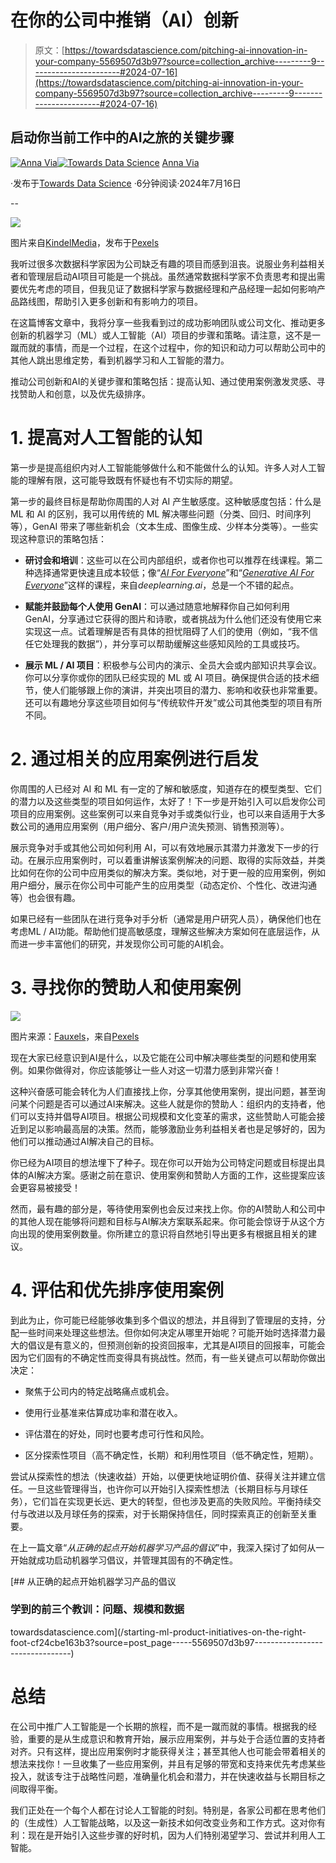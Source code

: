 # 在你的公司中推销（AI）创新

> 原文：[https://towardsdatascience.com/pitching-ai-innovation-in-your-company-5569507d3b97?source=collection_archive---------9-----------------------#2024-07-16](https://towardsdatascience.com/pitching-ai-innovation-in-your-company-5569507d3b97?source=collection_archive---------9-----------------------#2024-07-16)

## **启动你当前工作中的AI之旅的关键步骤**

[](https://annaviaba.medium.com/?source=post_page---byline--5569507d3b97--------------------------------)[![Anna Via](../Images/7e8fe5c1a485a789edad3a6d118bcf45.png)](https://annaviaba.medium.com/?source=post_page---byline--5569507d3b97--------------------------------)[](https://towardsdatascience.com/?source=post_page---byline--5569507d3b97--------------------------------)[![Towards Data Science](../Images/a6ff2676ffcc0c7aad8aaf1d79379785.png)](https://towardsdatascience.com/?source=post_page---byline--5569507d3b97--------------------------------) [Anna Via](https://annaviaba.medium.com/?source=post_page---byline--5569507d3b97--------------------------------)

·发布于[Towards Data Science](https://towardsdatascience.com/?source=post_page---byline--5569507d3b97--------------------------------) ·6分钟阅读·2024年7月16日

--

![](../Images/ad6cb594983d7fab13b2bc5805a27366.png)

图片来自[KindelMedia](https://www.pexels.com/es-es/@kindelmedia/)，发布于[Pexels](https://www.pexels.com/)

我听过很多次数据科学家因为公司缺乏有趣的项目而感到沮丧。说服业务利益相关者和管理层启动AI项目可能是一个挑战。虽然通常数据科学家不负责思考和提出需要优先考虑的项目，但我见证了数据科学家与数据经理和产品经理一起如何影响产品路线图，帮助引入更多创新和有影响力的项目。

在这篇博客文章中，我将分享一些我看到过的成功影响团队或公司文化、推动更多创新的机器学习（ML）或人工智能（AI）项目的步骤和策略。请注意，这不是一蹴而就的事情，而是一个过程，在这个过程中，你的知识和动力可以帮助公司中的其他人跳出思维定势，看到机器学习和人工智能的潜力。

推动公司创新和AI的关键步骤和策略包括：提高认知、通过使用案例激发灵感、寻找赞助人和创意，以及优先级排序。

# 1\. 提高对人工智能的认知

第一步是提高组织内对人工智能能够做什么和不能做什么的认知。许多人对人工智能的理解有限，这可能导致既有怀疑也有不切实际的期望。

第一步的最终目标是帮助你周围的人对 AI 产生敏感度。这种敏感度包括：什么是 ML 和 AI 的区别，我可以用传统的 ML 解决哪些问题（分类、回归、时间序列等），GenAI 带来了哪些新机会（文本生成、图像生成、少样本分类等）。一些实现这种意识的策略包括：

+   **研讨会和培训**：这些可以在公司内部组织，或者你也可以推荐在线课程。第二种选择通常更快速且成本较低；像“[*AI For Everyone*](https://www.deeplearning.ai/courses/ai-for-everyone/)”和“[*Generative AI For Everyone*](https://www.deeplearning.ai/courses/generative-ai-for-everyone/)”这样的课程，来自*deeplearning.ai*，总是一个不错的起点。

+   **赋能并鼓励每个人使用 GenAI**：可以通过随意地解释你自己如何利用 GenAI，分享通过它获得的图片和诗歌，或者挑战为什么他们还没有使用它来实现这一点。试着理解是否有具体的担忧阻碍了人们的使用（例如，“我不信任它处理我的数据”），并分享可以帮助缓解这些感知风险的工具或技巧。

+   **展示 ML / AI 项目**：积极参与公司内的演示、全员大会或内部知识共享会议。你可以分享你或你的团队已经实现的 ML 或 AI 项目。确保提供合适的技术细节，使人们能够跟上你的演讲，并突出项目的潜力、影响和收获也非常重要。还可以有趣地分享这些项目如何与“传统软件开发”或公司其他类型的项目有所不同。

# 2\. 通过相关的应用案例进行启发

你周围的人已经对 AI 和 ML 有一定的了解和敏感度，知道存在的模型类型、它们的潜力以及这些类型的项目如何运作，太好了！下一步是开始引入可以启发你公司项目的应用案例。这些案例可以来自竞争对手或类似行业，也可以来自适用于大多数公司的通用应用案例（用户细分、客户/用户流失预测、销售预测等）。

展示竞争对手或其他公司如何利用 AI，可以有效地展示其潜力并激发下一步的行动。在展示应用案例时，可以着重讲解该案例解决的问题、取得的实际效益，并类比如何在你的公司中应用类似的解决方案。类似地，对于更一般的应用案例，例如用户细分，展示在你公司中可能产生的应用类型（动态定价、个性化、改进沟通等）也会很有趣。

如果已经有一些团队在进行竞争对手分析（通常是用户研究人员），确保他们也在考虑ML / AI功能。帮助他们提高敏感度，理解这些解决方案如何在底层运作，从而进一步丰富他们的研究，并发现你公司可能的AI机会。

# 3\. 寻找你的赞助人和使用案例

![](../Images/32580f736e3453dd18f57fd35cc35f76.png)

图片来源：[Fauxels](https://www.pexels.com/es-es/@fauxels/)，来自[Pexels](https://www.pexels.com/)

现在大家已经意识到AI是什么，以及它能在公司中解决哪些类型的问题和使用案例。如果你做得对，你应该能够让一些人对这一切潜力感到非常兴奋！

这种兴奋感可能会转化为人们直接找上你，分享其他使用案例，提出问题，甚至询问某个问题是否可以通过AI来解决。这些人就是你的赞助人：组织内的支持者，他们可以支持并倡导AI项目。根据公司规模和文化变革的需求，这些赞助人可能会接近到足以影响最高层的决策。然而，能够激励业务利益相关者也是足够好的，因为他们可以推动通过AI解决自己的目标。

你已经为AI项目的想法埋下了种子。现在你可以开始为公司特定问题或目标提出具体的AI解决方案。感谢之前在意识、使用案例和赞助人方面的工作，这些提案应该会更容易被接受！

然而，最有趣的部分是，等待使用案例也会反过来找上你。你的AI赞助人和公司中的其他人现在能够将问题和目标与AI解决方案联系起来。你可能会惊讶于从这个方向出现的使用案例数量。你所建立的意识将自然地引导出更多有根据且相关的建议。

# 4\. 评估和优先排序使用案例

到此为止，你可能已经能够收集到多个倡议的想法，并且得到了管理层的支持，分配一些时间来处理这些想法。但你如何决定从哪里开始呢？可能开始时选择潜力最大的倡议是有意义的，但预测创新的投资回报率，尤其是AI项目的回报率，可能会因为它们固有的不确定性而变得具有挑战性。然而，有一些关键点可以帮助你做出决定：

+   聚焦于公司内的特定战略痛点或机会。

+   使用行业基准来估算成功率和潜在收入。

+   评估潜在的好处，同时也要考虑可行性和风险。

+   区分探索性项目（高不确定性，长期）和利用性项目（低不确定性，短期）。

尝试从探索性的想法（快速收益）开始，以便更快地证明价值、获得关注并建立信任。一旦这些管理得当，也许你可以开始引入探索性想法（长期目标与月球任务），它们旨在实现更长远、更大的转型，但也涉及更高的失败风险。平衡持续交付与改进以及月球任务的探索，对于长期保持信任，同时探索真正的创新至关重要。

在上一篇文章“*从正确的起点开始机器学习产品的倡议*”中，我深入探讨了如何从一开始就成功启动机器学习倡议，并管理其固有的不确定性。  

[](/starting-ml-product-initiatives-on-the-right-foot-cf24cbe163b3?source=post_page-----5569507d3b97--------------------------------) [## 从正确的起点开始机器学习产品的倡议  

### 学到的前三个教训：问题、规模和数据  

towardsdatascience.com](/starting-ml-product-initiatives-on-the-right-foot-cf24cbe163b3?source=post_page-----5569507d3b97--------------------------------)  

# 总结  

在公司中推广人工智能是一个长期的旅程，而不是一蹴而就的事情。根据我的经验，重要的是从生成意识和教育开始，展示应用案例，并与处于合适位置的支持者对齐。只有这样，提出应用案例时才能获得关注；甚至其他人也可能会带着相关的想法来找你！一旦收集了一些应用案例，并且有足够的带宽和支持来优先考虑某些投入，就该专注于战略性问题，准确量化机会和潜力，并在快速收益与长期目标之间取得平衡。  

我们正处在一个每个人都在讨论人工智能的时刻。特别是，各家公司都在思考他们的（生成性）人工智能战略，以及这一新技术如何改变业务和工作方式。这对你有利：现在是开始引入这些步骤的好时机，因为人们特别渴望学习、尝试并利用人工智能。  
